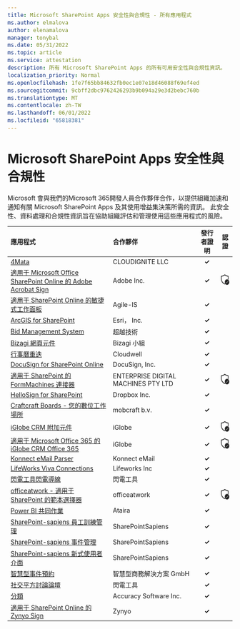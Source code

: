 ```yaml
---
title: Microsoft SharePoint Apps 安全性與合規性 - 所有應用程式
ms.author: elmalova
author: elenamalova
manager: tonybal
ms.date: 05/31/2022
ms.topic: article
ms.service: attestation
description: 所有 Microsoft SharePoint Apps 的所有可用安全性與合規性資訊。
localization_priority: Normal
ms.openlocfilehash: 1fe7f65bb84632fb0ec1e07e18d46088f69ef4ed
ms.sourcegitcommit: 9cbff2dbc9762426293b9b094a29e3d2bebc760b
ms.translationtype: MT
ms.contentlocale: zh-TW
ms.lasthandoff: 06/01/2022
ms.locfileid: "65818381"
---
```

# <a name="microsoft-sharepoint-apps-security-and-compliance"></a>Microsoft SharePoint Apps 安全性與合規性

Microsoft 會與我們的Microsoft 365開發人員合作夥伴合作，以提供組織加速和通知有關 Microsoft SharePoint Apps 及其使用增益集決策所需的資訊。 此安全性、資料處理和合規性資訊旨在協助組織評估和管理使用這些應用程式的風險。

| **應用程式** | **合作夥伴** | **發行者證明** | **認證** |
|:--------|:------------|:----------------------:|:-------------:|
| [4Mata](./cloudignite-llc-4mata.md) | CLOUDIGNITE LLC | **✓** |  |
| [適用于 Microsoft Office SharePoint Online 的 Adobe Acrobat Sign](./adobe-inc-acrobat-sign-for-microsoft-sharepoint-online.md) | Adobe Inc. | **✓** | <img alt="Certified application badge" src="../media/certified-badge.png" height="25" width="25" /> |
| [適用于 SharePoint Online 的敏捷式工作面板](./agile-is-task-board-for-sharepoint-online.md) | Agile-IS | **✓** |  |
| [ArcGIS for SharePoint](./esri-inc-arcgis-for-sharepoint.md) | Esri， Inc. | **✓** |  |
| [Bid Management System](./beyond-technologies-bid-management-system.md) | 超越技術 | **✓** |  |
| [Bizagi 網頁元件](./bizagi-team-webparts.md) | Bizagi 小組 | **✓** |  |
| [行事曆重迭](./cloudwell-calendar-overlay.md) | Cloudwell | **✓** |  |
| [DocuSign for SharePoint Online](./docusign-inc-for-sharepoint-online.md) | DocuSign, Inc. | **✓** |  |
| [適用于 SharePoint 的 FormMachines 連接器](./enterprise-digital-machines-pty-ltd-formmachines-connector-for-sharepoint.md) | ENTERPRISE DIGITAL MACHINES PTY LTD | **✓** | <img alt="Certified application badge" src="../media/certified-badge.png" height="25" width="25" /> |
| [HelloSign for SharePoint](./dropbox-inc-hellosign-for-sharepoint.md) | Dropbox Inc. | **✓** |  |
| [Craftcraft Boards - 您的數位工作場所](./ichicraft-bv-boards-your-digital-workplace.md) | mobcraft b.v. | **✓** |  |
| [iGlobe CRM 附加元件](./iglobe-crm-add-ons.md) | iGlobe | **✓** | <img alt="Certified application badge" src="../media/certified-badge.png" height="25" width="25" /> |
| [適用于 Microsoft Office 365 的 iGlobe CRM Office 365](./iglobe-crm-office-365-for-microsoft.md) | iGlobe | **✓** | <img alt="Certified application badge" src="../media/certified-badge.png" height="25" width="25" /> |
| [Konnect eMail Parser](./konnect-email-parser.md) | Konnect eMail | **✓** |  |
| [LifeWorks Viva Connections](./lifeworks-inc-viva-connections.md) | Lifeworks Inc | **✓** |  |
| [閃電工具閃電導線](./lightning-tools-conductor.md) | 閃電工具 | **✓** |  |
| [officeatwork - 適用于 SharePoint 的範本選擇器](./officeatwork-officeatworktemplate-chooser-for-sharepoint.md) | officeatwork | **✓** | <img alt="Certified application badge" src="../media/certified-badge.png" height="25" width="25" /> |
| [Power BI 共同作業](./ataira-power-bi-collaboration.md) | Ataira | **✓** |  |
| [SharePoint-sapiens 員工訓練管理](./sharepointsapiens-employee-training-management.md) | SharePointSapiens | **✓** |  |
| [SharePoint-sapiens 事件管理](./sharepointsapiens-event-management.md) | SharePointSapiens | **✓** |  |
| [SharePoint-sapiens 新式使用者介面](./sharepointsapiens-modern-user-interface.md) | SharePointSapiens | **✓** |  |
| [智慧型事件預約](./smarter-business-solutions-gmbh-event-booking.md) | 智慧型商務解決方案 GmbH | **✓** |  |
| [社交平方討論論壇](./lightning-tools-social-squared-discussion-forums.md) | 閃電工具 | **✓** |  |
| [分類](./accuracy-software-inc-taxonomy.md) | Accuracy Software Inc. | **✓** |  |
| [適用于 SharePoint Online 的 Zynyo Sign](./zynyo-sign-for-sharepoint-online.md) | Zynyo | **✓** |  |
